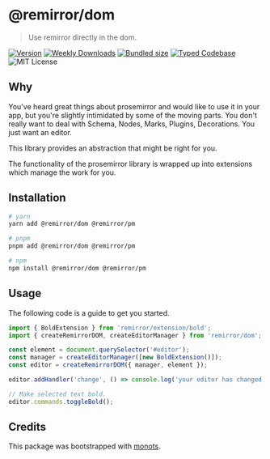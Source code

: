 # @remirror/dom

> Use remirror directly in the dom.

[![Version][version]][npm] [![Weekly Downloads][downloads-badge]][npm]
[![Bundled size][size-badge]][size] [![Typed Codebase][typescript]](./src/index.ts)
![MIT License][license]

[version]: https://flat.badgen.net/npm/v/@remirror/dom
[npm]: https://npmjs.com/package/@remirror/dom
[license]: https://flat.badgen.net/badge/license/MIT/purple
[size]: https://bundlephobia.com/result?p=@remirror/dom
[size-badge]: https://flat.badgen.net/bundlephobia/minzip/@remirror/dom
[typescript]: https://flat.badgen.net/badge/icon/TypeScript?icon=typescript&label
[downloads-badge]: https://badgen.net/npm/dw/@remirror/dom/red?icon=npm

## Why

You've heard great things about prosemirror and would like to use it in your app, but you're
slightly intimidated by some of the moving parts. You don't really want to deal with Schema, Nodes,
Marks, Plugins, Decorations. You just want an editor.

This library provides an abstraction that might be right for you.

The functionality of the prosemirror library is wrapped up into extensions which manage the work for
you.

## Installation

```bash
# yarn
yarn add @remirror/dom @remirror/pm

# pnpm
pnpm add @remirror/dom @remirror/pm

# npm
npm install @remirror/dom @remirror/pm
```

## Usage

The following code is a guide to get you started.

```ts
import { BoldExtension } from 'remirror/extension/bold';
import { createRemirrorDOM, createEditorManager } from 'remirror/dom';

const element = document.querySelector('#editor');
const manager = createEditorManager([new BoldExtension()]);
const editor = createRemirrorDOM({ manager, element });

editor.addHandler('change', () => console.log('your editor has changed'));

// Make selected text bold.
editor.commands.toggleBold();
```

## Credits

This package was bootstrapped with [monots].

[monots]: https://github.com/monots/monots
